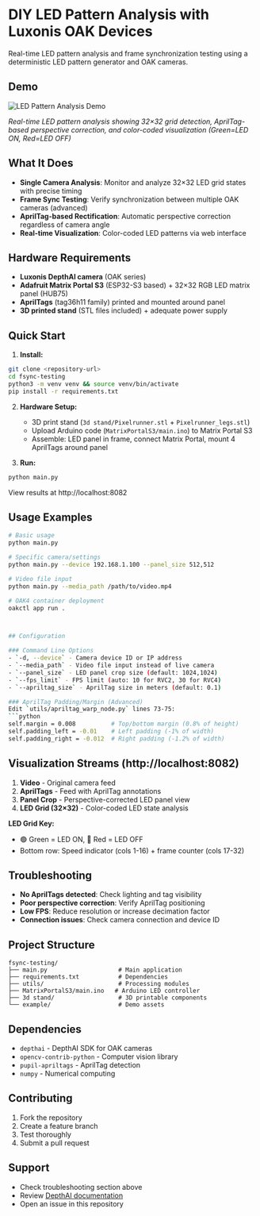 # DIY LED Pattern Analysis with Luxonis OAK Devices

Real-time LED pattern analysis and frame synchronization testing using a deterministic LED pattern generator and OAK cameras.

## Demo

![LED Pattern Analysis Demo](example/demo.gif)

*Real-time LED pattern analysis showing 32×32 grid detection, AprilTag-based perspective correction, and color-coded visualization (Green=LED ON, Red=LED OFF)*

## What It Does

- **Single Camera Analysis**: Monitor and analyze 32×32 LED grid states with precise timing
- **Frame Sync Testing**: Verify synchronization between multiple OAK cameras (advanced)
- **AprilTag-based Rectification**: Automatic perspective correction regardless of camera angle
- **Real-time Visualization**: Color-coded LED patterns via web interface

## Hardware Requirements

- **Luxonis DepthAI camera** (OAK series)
- **Adafruit Matrix Portal S3** (ESP32-S3 based) + 32×32 RGB LED matrix panel (HUB75)
- **AprilTags** (tag36h11 family) printed and mounted around panel
- **3D printed stand** (STL files included) + adequate power supply

## Quick Start

1. **Install:**
```bash
git clone <repository-url>
cd fsync-testing
python3 -m venv venv && source venv/bin/activate
pip install -r requirements.txt
```

2. **Hardware Setup:**
   - 3D print stand (`3d stand/Pixelrunner.stl` + `Pixelrunner_legs.stl`)
   - Upload Arduino code (`MatrixPortalS3/main.ino`) to Matrix Portal S3
   - Assemble: LED panel in frame, connect Matrix Portal, mount 4 AprilTags around panel

3. **Run:**
```bash
python main.py
```
View results at http://localhost:8082

## Usage Examples

```bash
# Basic usage
python main.py

# Specific camera/settings
python main.py --device 192.168.1.100 --panel_size 512,512

# Video file input
python main.py --media_path /path/to/video.mp4

# OAK4 container deployment
oakctl app run .



## Configuration

### Command Line Options
- `-d, --device` - Camera device ID or IP address
- `--media_path` - Video file input instead of live camera
- `--panel_size` - LED panel crop size (default: 1024,1024)
- `--fps_limit` - FPS limit (auto: 10 for RVC2, 30 for RVC4)
- `--apriltag_size` - AprilTag size in meters (default: 0.1)

### AprilTag Padding/Margin (Advanced)
Edit `utils/apriltag_warp_node.py` lines 73-75:
```python
self.margin = 0.008          # Top/bottom margin (0.8% of height)
self.padding_left = -0.01    # Left padding (-1% of width)
self.padding_right = -0.012  # Right padding (-1.2% of width)
```

## Visualization Streams (http://localhost:8082)

1. **Video** - Original camera feed
2. **AprilTags** - Feed with AprilTag annotations
3. **Panel Crop** - Perspective-corrected LED panel view
4. **LED Grid (32×32)** - Color-coded LED state analysis

**LED Grid Key:**
- 🟢 Green = LED ON, 🔴 Red = LED OFF
- Bottom row: Speed indicator (cols 1-16) + frame counter (cols 17-32)

## Troubleshooting

- **No AprilTags detected**: Check lighting and tag visibility
- **Poor perspective correction**: Verify AprilTag positioning
- **Low FPS**: Reduce resolution or increase decimation factor
- **Connection issues**: Check camera connection and device ID

## Project Structure

```
fsync-testing/
├── main.py                    # Main application
├── requirements.txt           # Dependencies
├── utils/                     # Processing modules
├── MatrixPortalS3/main.ino   # Arduino LED controller
├── 3d stand/                  # 3D printable components
└── example/                   # Demo assets
```

## Dependencies

- `depthai` - DepthAI SDK for OAK cameras
- `opencv-contrib-python` - Computer vision library
- `pupil-apriltags` - AprilTag detection
- `numpy` - Numerical computing

## Contributing

1. Fork the repository
2. Create a feature branch
3. Test thoroughly
4. Submit a pull request

## Support

- Check troubleshooting section above
- Review [DepthAI documentation](https://docs.luxonis.com/)
- Open an issue in this repository